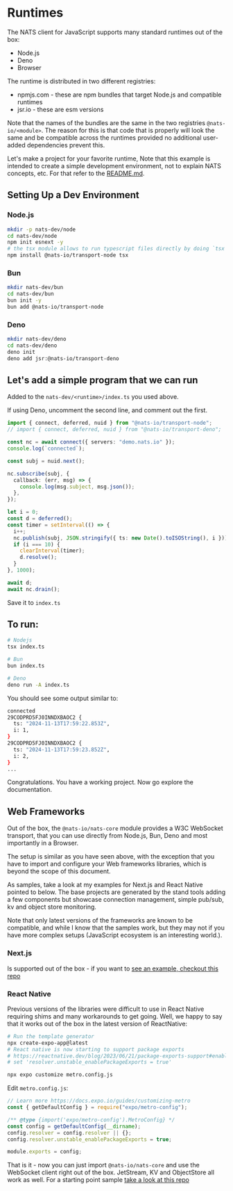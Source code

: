 # Runtimes

The NATS client for JavaScript supports many standard runtimes out of the box:

- Node.js
- Deno
- Browser

The runtime is distributed in two different registries:

- npmjs.com - these are npm bundles that target Node.js and compatible runtimes
- jsr.io - these are esm versions

Note that the names of the bundles are the same in the two registries
`@nats-io/<module>`. The reason for this is that code that is properly will look
the same and be compatible across the runtimes provided no additional user-added
dependencies prevent this.

Let's make a project for your favorite runtime, Note that this example is
intended to create a simple development environment, not to explain NATS
concepts, etc. For that refer to the [README.md](README.md).

## Setting Up a Dev Environment

### Node.js

```bash
mkdir -p nats-dev/node
cd nats-dev/node
npm init esnext -y
# the tsx module allows to run typescript files directly by doing `tsx filename.ts`
npm install @nats-io/transport-node tsx
```

### Bun

```bash
mkdir nats-dev/bun
cd nats-dev/bun
bun init -y
bun add @nats-io/transport-node
```

### Deno

```bash
mkdir nats-dev/deno
cd nats-dev/deno
deno init
deno add jsr:@nats-io/transport-deno
```

## Let's add a simple program that we can run

Added to the `nats-dev/<runtime>/index.ts` you used above.

If using Deno, uncomment the second line, and comment out the first.

```typescript
import { connect, deferred, nuid } from "@nats-io/transport-node";
// import { connect, deferred, nuid } from "@nats-io/transport-deno";

const nc = await connect({ servers: "demo.nats.io" });
console.log(`connected`);

const subj = nuid.next();

nc.subscribe(subj, {
  callback: (err, msg) => {
    console.log(msg.subject, msg.json());
  },
});

let i = 0;
const d = deferred();
const timer = setInterval(() => {
  i++;
  nc.publish(subj, JSON.stringify({ ts: new Date().toISOString(), i }));
  if (i === 10) {
    clearInterval(timer);
    d.resolve();
  }
}, 1000);

await d;
await nc.drain();
```

Save it to `index.ts`

## To run:

```bash
# Nodejs
tsx index.ts

# Bun
bun index.ts

# Deno
deno run -A index.ts
```

You should see some output similar to:

```bash
connected
29CODPRD5FJ0INNDXBAOC2 {
  ts: "2024-11-13T17:59:22.853Z",
  i: 1,
}
29CODPRD5FJ0INNDXBAOC2 {
  ts: "2024-11-13T17:59:23.852Z",
  i: 2,
}
...
```

Congratulations. You have a working project. Now go explore the documentation.

## Web Frameworks

Out of the box, the `@nats-io/nats-core` module provides a W3C WebSocket
transport, that you can use directly from Node.js, Bun, Deno and most
importantly in a Browser.

The setup is similar as you have seen above, with the exception that you have to
import and configure your Web frameworks libraries, which is beyond the scope of
this document.

As samples, take a look at my examples for Next.js and React Native pointed to
below. The base projects are generated by the stand tools adding a few
components but showcase connection management, simple pub/sub, kv and object
store monitoring.

Note that only latest versions of the frameworks are known to be compatible, and
while I know that the samples work, but they may not if you have more complex
setups (JavaScript ecosystem is an interesting world.).

### Next.js

Is supported out of the box - if you want to
[see an example, checkout this repo](https://github.com/aricart/nats-nextjs-example)

### React Native

Previous versions of the libraries were difficult to use in React Native
requiring shims and many workarounds to get going. Well, we happy to say that it
works out of the box in the latest version of ReactNative:

```bash
# Run the template generator
npx create-expo-app@latest
# React native is now starting to support package exports
# https://reactnative.dev/blog/2023/06/21/package-exports-support#enabling-package-exports-beta
# set 'resolver.unstable_enablePackageExports = true'

npx expo customize metro.config.js
```

Edit `metro.config.js`:

```js
// Learn more https://docs.expo.io/guides/customizing-metro
const { getDefaultConfig } = require("expo/metro-config");

/** @type {import('expo/metro-config').MetroConfig} */
const config = getDefaultConfig(__dirname);
config.resolver = config.resolver || {};
config.resolver.unstable_enablePackageExports = true;

module.exports = config;
```

That is it - now you can just import `@nats-io/nats-core` and use the WebSocket
client right out of the box. JetStream, KV and ObjectStore all work as well. For
a starting point sample
[take a look at this repo](https://github.com/aricart/nats-react-native)

